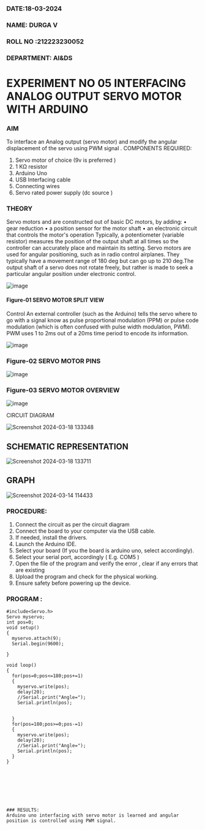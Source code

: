 ###  DATE:18-03-2024

###  NAME: DURGA V
###  ROLL NO :212223230052
###  DEPARTMENT: AI&DS


# EXPERIMENT NO 05 INTERFACING ANALOG OUTPUT SERVO MOTOR WITH ARDUINO

### AIM
To interface an Analog output (servo motor) and modify the angular displacement of the servo using PWM signal .
COMPONENTS REQUIRED:
1.	Servo motor of choice (9v is preferred )
2.	1 KΩ resistor 
3.	Arduino Uno 
4.	USB Interfacing cable 
5.	Connecting wires 
6.	Servo rated power supply (dc source )


### THEORY
Servo motors and are constructed out of basic DC motors, by adding:
•	 gear reduction
•	 a position sensor for the motor shaft
•	 an electronic circuit that controls the motor's operation
Typically, a potentiometer (variable resistor) measures the position of the output shaft at all times so the controller can accurately place and maintain its setting.
Servo motors are used for angular positioning, such as in radio control airplanes.  They typically have a movement range of 180 deg but can go up to 210 deg.The output shaft of a servo does not rotate freely, but rather is made to seek a particular angular position under electronic control. 


![image](https://user-images.githubusercontent.com/36288975/163544439-1f477927-fcd4-42f0-9ce4-c863fdbf1210.png)



#### Figure-01 SERVO MOTOR SPLIT VIEW 
Control 
An external controller (such as the Arduino) tells the servo where to go with a signal know as pulse proportional modulation (PPM) or pulse code modulation (which is often confused with pulse width modulation, PWM). PWM uses 1 to 2ms out of a 20ms time period to encode its information.
 
 
 ![image](https://user-images.githubusercontent.com/36288975/163544482-3027136f-7135-4f3d-a23f-8dc2fe04194d.png)

### Figure-02 SERVO MOTOR PINS

 ![image](https://user-images.githubusercontent.com/36288975/163544513-ca497421-e6ba-4f91-871f-5cfba77f22a8.png)


### Figure-03 SERVO MOTOR OVERVIEW 

 ![image](https://user-images.githubusercontent.com/36288975/163544618-6eb8a7b5-7f1a-428a-8d9f-fd899b145efb.png)



 





CIRCUIT DIAGRAM
 
 ![Screenshot 2024-03-18 133348](https://github.com/DurgaV240106/EXPERIMENT-NO--05-INTERFACING-ANALOG-OUTPUT-SERVO-MOTOR-WITH-ARDUINO-/assets/144870878/905cb208-8aec-402d-beec-ecb959866589)

## SCHEMATIC REPRESENTATION

![Screenshot 2024-03-18 133711](https://github.com/DurgaV240106/EXPERIMENT-NO--05-INTERFACING-ANALOG-OUTPUT-SERVO-MOTOR-WITH-ARDUINO-/assets/144870878/d54734b3-d684-4a5b-9627-158e4a2b99ab)

## GRAPH

![Screenshot 2024-03-14 114433](https://github.com/DurgaV240106/EXPERIMENT-NO--05-INTERFACING-ANALOG-OUTPUT-SERVO-MOTOR-WITH-ARDUINO-/assets/144870878/a20312d1-fe74-46c9-ac60-b79d632b600d)

### PROCEDURE:
1.	Connect the circuit as per the circuit diagram 
2.	Connect the board to your computer via the USB cable.
3.	If needed, install the drivers.
4.	Launch the Arduino IDE.
5.	Select your board (If you the board is arduino uno, select accordingly).
6.	Select your serial port, accordingly ( E.g. COM5 )
7.	Open the file of the program  and verify the error , clear if any errors that are existing 
8.	Upload the program and check for the physical working. 
9.	Ensure safety before powering up the device.


### PROGRAM :
 
```
#include<Servo.h>
Servo myservo;
int pos=0;
void setup()
{
  myservo.attach(9);
  Serial.begin(9600);

}

void loop()
{
  for(pos=0;pos<=180;pos+=1)
  {
    myservo.write(pos);
    delay(20);
    //Serial.print("Angle=");
    Serial.println(pos);
    
    
  }
  for(pos=180;pos>=0;pos-=1)
  {
    myservo.write(pos);
    delay(20);
    //Serial.print("Angle=");
    Serial.println(pos);
  }
}








### RESULTS: 
Arduino uno interfacing with servo motor is learned and angular position is controlled using PWM signal.
